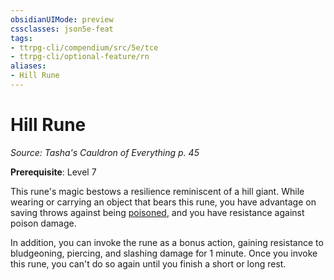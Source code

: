 ```yaml
---
obsidianUIMode: preview
cssclasses: json5e-feat
tags:
- ttrpg-cli/compendium/src/5e/tce
- ttrpg-cli/optional-feature/rn
aliases:
- Hill Rune
---
```

# Hill Rune
*Source: Tasha's Cauldron of Everything p. 45*  

**Prerequisite**: Level 7

This rune's magic bestows a resilience reminiscent of a hill giant. While wearing or carrying an object that bears this rune, you have advantage on saving throws against being [poisoned](/3-Mechanics/CLI/Rules/conditions.md#Poisoned), and you have resistance against poison damage.

In addition, you can invoke the rune as a bonus action, gaining resistance to bludgeoning, piercing, and slashing damage for 1 minute. Once you invoke this rune, you can't do so again until you finish a short or long rest.